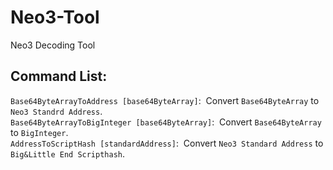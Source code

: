 # Neo3-Tool
Neo3 Decoding Tool

## Command List:

`Base64ByteArrayToAddress [base64ByteArray]`:&nbsp;&nbsp;Convert `Base64ByteArray` to `Neo3 Standrd Address`.<br>
`Base64ByteArrayToBigInteger [base64ByteArray]`:&nbsp;&nbsp;Convert `Base64ByteArray` to `BigInteger`.<br>
`AddressToScriptHash [standardAddress]`:&nbsp;&nbsp;Convert `Neo3 Standard Address` to `Big&Little End Scripthash`.<br>
